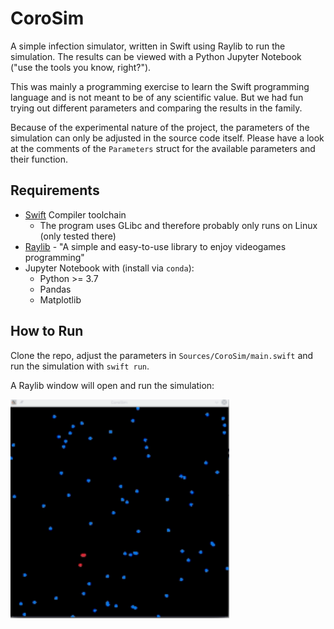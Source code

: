 # CoroSim

A simple infection simulator, written in Swift using Raylib to run the simulation.
The results can be viewed with a Python Jupyter Notebook ("use the tools you know, right?").

This was mainly a programming exercise to learn the Swift programming language and is not meant to be of any scientific value.
But we had fun trying out different parameters and comparing the results in the family.

Because of the experimental nature of the project, the parameters of the simulation can only be adjusted in the source code itself.
Please have a look at the comments of the `Parameters` struct for the available parameters
and their function.

## Requirements

* [Swift](https://swift.org/) Compiler toolchain
    * The program uses GLibc and therefore probably only runs on Linux (only tested there)
* [Raylib](https://github.com/raysan5/raylib)  - "A simple and easy-to-use library to enjoy videogames programming"
* Jupyter Notebook with (install via `conda`):
    * Python >= 3.7
    * Pandas
    * Matplotlib


## How to Run

Clone the repo, adjust the parameters in `Sources/CoroSim/main.swift` and run the simulation with
`swift run`.

A Raylib window will open and run the simulation:


<img src="res/corosim_small.gif" alt="Simulation" height="350"/>

